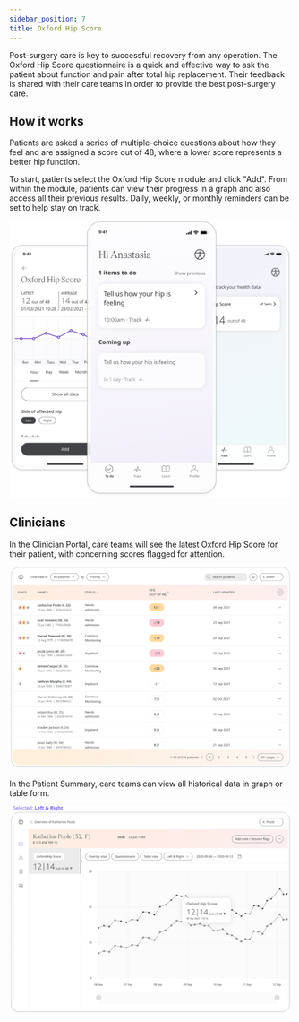 ```yaml
---
sidebar_position: 7
title: Oxford Hip Score
---
```


Post-surgery care is key to successful recovery from any operation. The Oxford Hip Score questionnaire is a quick and effective way to ask the patient about function and pain after total hip replacement. Their feedback is shared with their care teams in order to provide the best post-surgery care. 

## How it works

Patients are asked a series of multiple-choice questions about how they feel and are assigned a score out of 48, where a lower score represents a better hip function.

To start, patients select the Oxford Hip Score module and click "Add". From within the module, patients can view their progress in a graph and also access all their previous results. Daily, weekly, or monthly reminders can be set to help stay on track.

![Oxford Hip Score in the Huma App](./assets/oxford-hip-score.png)

## Clinicians

In the Clinician Portal, care teams will see the latest Oxford Hip Score for their patient, with concerning scores flagged for attention. 

![Oxford Hip Score in the Clinician Portal](./assets/cp-patient-list-oxford-hip-score.png)

In the Patient Summary, care teams can view all historical data in graph or table form.

![Oxford Hip Score in the Clinician Portal](./assets/cp-module-details-oxford-hip-score.png)
